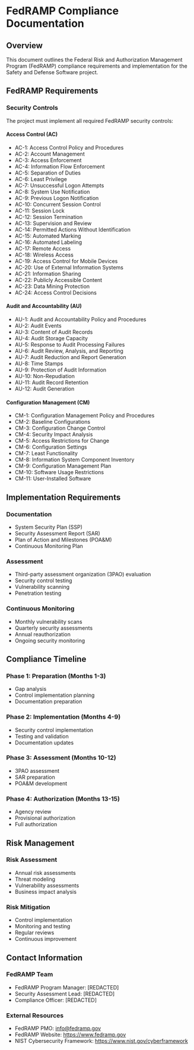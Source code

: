 # FedRAMP Compliance Documentation

## Overview
This document outlines the Federal Risk and Authorization Management Program (FedRAMP) compliance requirements and implementation for the Safety and Defense Software project.

## FedRAMP Requirements

### Security Controls
The project must implement all required FedRAMP security controls:

#### Access Control (AC)
- AC-1: Access Control Policy and Procedures
- AC-2: Account Management
- AC-3: Access Enforcement
- AC-4: Information Flow Enforcement
- AC-5: Separation of Duties
- AC-6: Least Privilege
- AC-7: Unsuccessful Logon Attempts
- AC-8: System Use Notification
- AC-9: Previous Logon Notification
- AC-10: Concurrent Session Control
- AC-11: Session Lock
- AC-12: Session Termination
- AC-13: Supervision and Review
- AC-14: Permitted Actions Without Identification
- AC-15: Automated Marking
- AC-16: Automated Labeling
- AC-17: Remote Access
- AC-18: Wireless Access
- AC-19: Access Control for Mobile Devices
- AC-20: Use of External Information Systems
- AC-21: Information Sharing
- AC-22: Publicly Accessible Content
- AC-23: Data Mining Protection
- AC-24: Access Control Decisions

#### Audit and Accountability (AU)
- AU-1: Audit and Accountability Policy and Procedures
- AU-2: Audit Events
- AU-3: Content of Audit Records
- AU-4: Audit Storage Capacity
- AU-5: Response to Audit Processing Failures
- AU-6: Audit Review, Analysis, and Reporting
- AU-7: Audit Reduction and Report Generation
- AU-8: Time Stamps
- AU-9: Protection of Audit Information
- AU-10: Non-Repudiation
- AU-11: Audit Record Retention
- AU-12: Audit Generation

#### Configuration Management (CM)
- CM-1: Configuration Management Policy and Procedures
- CM-2: Baseline Configurations
- CM-3: Configuration Change Control
- CM-4: Security Impact Analysis
- CM-5: Access Restrictions for Change
- CM-6: Configuration Settings
- CM-7: Least Functionality
- CM-8: Information System Component Inventory
- CM-9: Configuration Management Plan
- CM-10: Software Usage Restrictions
- CM-11: User-Installed Software

## Implementation Requirements

### Documentation
- System Security Plan (SSP)
- Security Assessment Report (SAR)
- Plan of Action and Milestones (POA&M)
- Continuous Monitoring Plan

### Assessment
- Third-party assessment organization (3PAO) evaluation
- Security control testing
- Vulnerability scanning
- Penetration testing

### Continuous Monitoring
- Monthly vulnerability scans
- Quarterly security assessments
- Annual reauthorization
- Ongoing security monitoring

## Compliance Timeline

### Phase 1: Preparation (Months 1-3)
- Gap analysis
- Control implementation planning
- Documentation preparation

### Phase 2: Implementation (Months 4-9)
- Security control implementation
- Testing and validation
- Documentation updates

### Phase 3: Assessment (Months 10-12)
- 3PAO assessment
- SAR preparation
- POA&M development

### Phase 4: Authorization (Months 13-15)
- Agency review
- Provisional authorization
- Full authorization

## Risk Management

### Risk Assessment
- Annual risk assessments
- Threat modeling
- Vulnerability assessments
- Business impact analysis

### Risk Mitigation
- Control implementation
- Monitoring and testing
- Regular reviews
- Continuous improvement

## Contact Information

### FedRAMP Team
- FedRAMP Program Manager: [REDACTED]
- Security Assessment Lead: [REDACTED]
- Compliance Officer: [REDACTED]

### External Resources
- FedRAMP PMO: info@fedramp.gov
- FedRAMP Website: https://www.fedramp.gov
- NIST Cybersecurity Framework: https://www.nist.gov/cyberframework
